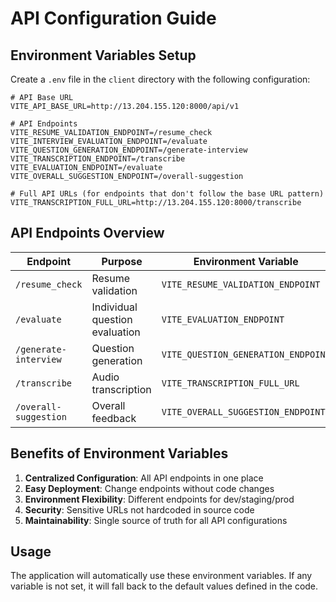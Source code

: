 # API Configuration Guide

## Environment Variables Setup

Create a `.env` file in the `client` directory with the following configuration:

```env
# API Base URL
VITE_API_BASE_URL=http://13.204.155.120:8000/api/v1

# API Endpoints
VITE_RESUME_VALIDATION_ENDPOINT=/resume_check
VITE_INTERVIEW_EVALUATION_ENDPOINT=/evaluate
VITE_QUESTION_GENERATION_ENDPOINT=/generate-interview
VITE_TRANSCRIPTION_ENDPOINT=/transcribe
VITE_EVALUATION_ENDPOINT=/evaluate
VITE_OVERALL_SUGGESTION_ENDPOINT=/overall-suggestion

# Full API URLs (for endpoints that don't follow the base URL pattern)
VITE_TRANSCRIPTION_FULL_URL=http://13.204.155.120:8000/transcribe
```

## API Endpoints Overview

| Endpoint | Purpose | Environment Variable |
|----------|---------|---------------------|
| `/resume_check` | Resume validation | `VITE_RESUME_VALIDATION_ENDPOINT` |
| `/evaluate` | Individual question evaluation | `VITE_EVALUATION_ENDPOINT` |
| `/generate-interview` | Question generation | `VITE_QUESTION_GENERATION_ENDPOINT` |
| `/transcribe` | Audio transcription | `VITE_TRANSCRIPTION_FULL_URL` |
| `/overall-suggestion` | Overall feedback | `VITE_OVERALL_SUGGESTION_ENDPOINT` |

## Benefits of Environment Variables

1. **Centralized Configuration**: All API endpoints in one place
2. **Easy Deployment**: Change endpoints without code changes
3. **Environment Flexibility**: Different endpoints for dev/staging/prod
4. **Security**: Sensitive URLs not hardcoded in source code
5. **Maintainability**: Single source of truth for all API configurations

## Usage

The application will automatically use these environment variables. If any variable is not set, it will fall back to the default values defined in the code.
